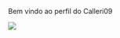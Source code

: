 Bem vindo ao perfil do Calleri09

![](https://media1.tenor.com/m/lhRwKyAQIqIAAAAC/calleri-spfc.gif)
